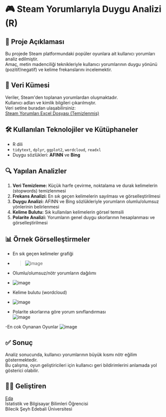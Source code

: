 # 🎮 Steam Yorumlarıyla Duygu Analizi (R)

## 📌 Proje Açıklaması
Bu projede Steam platformundaki popüler oyunlara ait kullanıcı yorumları analiz edilmiştir.  
Amaç, metin madenciliği teknikleriyle kullanıcı yorumlarının duygu yönünü (pozitif/negatif) ve kelime frekanslarını incelemektir.

## 📁 Veri Kümesi
Veriler, Steam'den toplanan yorumlardan oluşmaktadır.  
Kullanıcı adları ve kimlik bilgileri çıkarılmıştır.  
Veri setine buradan ulaşabilirsiniz:  
[Steam Yorumları Excel Dosyası (Temizlenmiş)](https://docs.google.com/spreadsheets/d/1va6G1xXhSAnriBd-QzRyLwc1ECkMQ4sz/edit?usp=drive_link)

## 🛠️ Kullanılan Teknolojiler ve Kütüphaneler
- R dili
- `tidytext`, `dplyr`, `ggplot2`, `wordcloud`, `readxl`
- Duygu sözlükleri: **AFINN** ve **Bing**

## 🔍 Yapılan Analizler
1. **Veri Temizleme:** Küçük harfe çevirme, noktalama ve durak kelimelerin (stopwords) temizlenmesi
2. **Frekans Analizi:** En sık geçen kelimelerin sayılması ve görselleştirilmesi
3. **Duygu Analizi:** AFINN ve Bing sözlükleriyle yorumların olumlu/olumsuz yönlerinin belirlenmesi
4. **Kelime Bulutu:** Sık kullanılan kelimelerin görsel temsili
5. **Polarite Analizi:** Yorumların genel duygu skorlarının hesaplanması ve görselleştirilmesi

## 📊 Örnek Görselleştirmeler
>

- En sık geçen kelimeler grafiği
- > ![image](https://github.com/user-attachments/assets/1626589f-8c57-4bcf-a64f-88c90ce8095f)

- Olumlu/olumsuz/nötr yorumların dağılımı
- ![image](https://github.com/user-attachments/assets/d802964e-6283-45ac-ad60-d9c6090f5e90)

- Kelime bulutu (wordcloud)
- ![image](https://github.com/user-attachments/assets/36581d0c-2186-4646-8b80-571835a86c89)
 
- Polarite skorlarına göre yorum sınıflandırması  
![image](https://github.com/user-attachments/assets/ca6d6d81-50fc-4d70-8ae5-9e95c093e66b)

-En cok Oynanan Oyunlar
![image](https://github.com/user-attachments/assets/c82b0c4d-d828-4300-b05f-9ce225ae5009)

## ✅ Sonuç
Analiz sonucunda, kullanıcı yorumlarının büyük kısmı nötr eğilim göstermektedir.  
Bu çalışma, oyun geliştiricileri için kullanıcı geri bildirimlerini anlamada yol gösterici olabilir.

## 👩‍💻 Geliştiren
[Eda](https://github.com/22eda)  
İstatistik ve Bilgisayar Bilimleri Öğrencisi  
Bilecik Şeyh Edebali Üniversitesi
